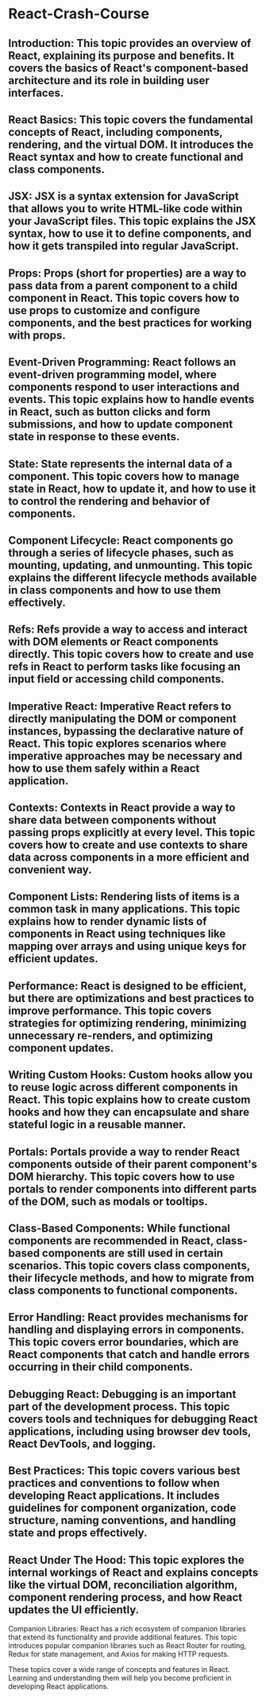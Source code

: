 # React-Crash-Course
## Introduction: This topic provides an overview of React, explaining its purpose and benefits. It covers the basics of React's component-based architecture and its role in building user interfaces.

## React Basics: This topic covers the fundamental concepts of React, including components, rendering, and the virtual DOM. It introduces the React syntax and how to create functional and class components.

## JSX: JSX is a syntax extension for JavaScript that allows you to write HTML-like code within your JavaScript files. This topic explains the JSX syntax, how to use it to define components, and how it gets transpiled into regular JavaScript.

## Props: Props (short for properties) are a way to pass data from a parent component to a child component in React. This topic covers how to use props to customize and configure components, and the best practices for working with props.

## Event-Driven Programming: React follows an event-driven programming model, where components respond to user interactions and events. This topic explains how to handle events in React, such as button clicks and form submissions, and how to update component state in response to these events.

## State: State represents the internal data of a component. This topic covers how to manage state in React, how to update it, and how to use it to control the rendering and behavior of components.

## Component Lifecycle: React components go through a series of lifecycle phases, such as mounting, updating, and unmounting. This topic explains the different lifecycle methods available in class components and how to use them effectively.

## Refs: Refs provide a way to access and interact with DOM elements or React components directly. This topic covers how to create and use refs in React to perform tasks like focusing an input field or accessing child components.

## Imperative React: Imperative React refers to directly manipulating the DOM or component instances, bypassing the declarative nature of React. This topic explores scenarios where imperative approaches may be necessary and how to use them safely within a React application.

## Contexts: Contexts in React provide a way to share data between components without passing props explicitly at every level. This topic covers how to create and use contexts to share data across components in a more efficient and convenient way.

## Component Lists: Rendering lists of items is a common task in many applications. This topic explains how to render dynamic lists of components in React using techniques like mapping over arrays and using unique keys for efficient updates.

## Performance: React is designed to be efficient, but there are optimizations and best practices to improve performance. This topic covers strategies for optimizing rendering, minimizing unnecessary re-renders, and optimizing component updates.

## Writing Custom Hooks: Custom hooks allow you to reuse logic across different components in React. This topic explains how to create custom hooks and how they can encapsulate and share stateful logic in a reusable manner.

## Portals: Portals provide a way to render React components outside of their parent component's DOM hierarchy. This topic covers how to use portals to render components into different parts of the DOM, such as modals or tooltips.

## Class-Based Components: While functional components are recommended in React, class-based components are still used in certain scenarios. This topic covers class components, their lifecycle methods, and how to migrate from class components to functional components.

## Error Handling: React provides mechanisms for handling and displaying errors in components. This topic covers error boundaries, which are React components that catch and handle errors occurring in their child components.

## Debugging React: Debugging is an important part of the development process. This topic covers tools and techniques for debugging React applications, including using browser dev tools, React DevTools, and logging.

## Best Practices: This topic covers various best practices and conventions to follow when developing React applications. It includes guidelines for component organization, code structure, naming conventions, and handling state and props effectively.

## React Under The Hood: This topic explores the internal workings of React and explains concepts like the virtual DOM, reconciliation algorithm, component rendering process, and how React updates the UI efficiently.

Companion Libraries: React has a rich ecosystem of companion libraries that extend its functionality and provide additional features. This topic introduces popular companion libraries such as React Router for routing, Redux for state management, and Axios for making HTTP requests.

These topics cover a wide range of concepts and features in React. Learning and understanding them will help you become proficient in developing React applications.

